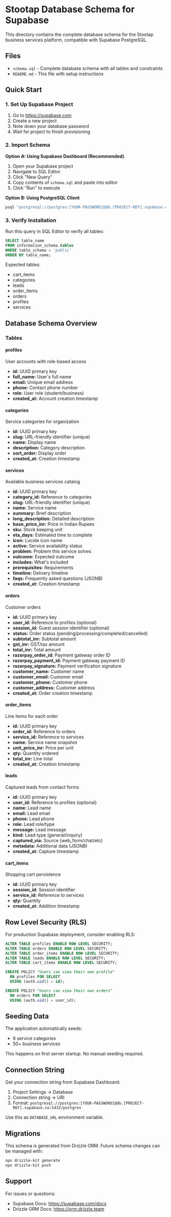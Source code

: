 # Stootap Database Schema for Supabase

This directory contains the complete database schema for the Stootap business services platform, compatible with Supabase PostgreSQL.

## Files

- `schema.sql` - Complete database schema with all tables and constraints
- `README.md` - This file with setup instructions

## Quick Start

### 1. Set Up Supabase Project

1. Go to https://supabase.com
2. Create a new project
3. Note down your database password
4. Wait for project to finish provisioning

### 2. Import Schema

**Option A: Using Supabase Dashboard (Recommended)**

1. Open your Supabase project
2. Navigate to SQL Editor
3. Click "New Query"
4. Copy contents of `schema.sql` and paste into editor
5. Click "Run" to execute

**Option B: Using PostgreSQL Client**

```bash
psql "postgresql://postgres:[YOUR-PASSWORD]@db.[PROJECT-REF].supabase.co:5432/postgres" < schema.sql
```

### 3. Verify Installation

Run this query in SQL Editor to verify all tables:

```sql
SELECT table_name 
FROM information_schema.tables 
WHERE table_schema = 'public' 
ORDER BY table_name;
```

Expected tables:
- cart_items
- categories
- leads
- order_items
- orders
- profiles
- services

## Database Schema Overview

### Tables

#### profiles
User accounts with role-based access
- **id:** UUID primary key
- **full_name:** User's full name
- **email:** Unique email address
- **phone:** Contact phone number
- **role:** User role (student/business)
- **created_at:** Account creation timestamp

#### categories
Service categories for organization
- **id:** UUID primary key
- **slug:** URL-friendly identifier (unique)
- **name:** Display name
- **description:** Category description
- **sort_order:** Display order
- **created_at:** Creation timestamp

#### services
Available business services catalog
- **id:** UUID primary key
- **category_id:** Reference to categories
- **slug:** URL-friendly identifier (unique)
- **name:** Service name
- **summary:** Brief description
- **long_description:** Detailed description
- **base_price_inr:** Price in Indian Rupees
- **sku:** Stock keeping unit
- **eta_days:** Estimated time to complete
- **icon:** Lucide icon name
- **active:** Service availability status
- **problem:** Problem this service solves
- **outcome:** Expected outcome
- **includes:** What's included
- **prerequisites:** Requirements
- **timeline:** Delivery timeline
- **faqs:** Frequently asked questions (JSONB)
- **created_at:** Creation timestamp

#### orders
Customer orders
- **id:** UUID primary key
- **user_id:** Reference to profiles (optional)
- **session_id:** Guest session identifier (optional)
- **status:** Order status (pending/processing/completed/cancelled)
- **subtotal_inr:** Subtotal amount
- **gst_inr:** GST/tax amount
- **total_inr:** Total amount
- **razorpay_order_id:** Payment gateway order ID
- **razorpay_payment_id:** Payment gateway payment ID
- **razorpay_signature:** Payment verification signature
- **customer_name:** Customer name
- **customer_email:** Customer email
- **customer_phone:** Customer phone
- **customer_address:** Customer address
- **created_at:** Order creation timestamp

#### order_items
Line items for each order
- **id:** UUID primary key
- **order_id:** Reference to orders
- **service_id:** Reference to services
- **name:** Service name snapshot
- **unit_price_inr:** Price per unit
- **qty:** Quantity ordered
- **total_inr:** Line total
- **created_at:** Creation timestamp

#### leads
Captured leads from contact forms
- **id:** UUID primary key
- **user_id:** Reference to profiles (optional)
- **name:** Lead name
- **email:** Lead email
- **phone:** Lead phone
- **role:** Lead role/type
- **message:** Lead message
- **kind:** Lead type (general/inquiry)
- **captured_via:** Source (web_form/chat/etc)
- **metadata:** Additional data (JSONB)
- **created_at:** Capture timestamp

#### cart_items
Shopping cart persistence
- **id:** UUID primary key
- **session_id:** Session identifier
- **service_id:** Reference to services
- **qty:** Quantity
- **created_at:** Addition timestamp

## Row Level Security (RLS)

For production Supabase deployment, consider enabling RLS:

```sql
ALTER TABLE profiles ENABLE ROW LEVEL SECURITY;
ALTER TABLE orders ENABLE ROW LEVEL SECURITY;
ALTER TABLE order_items ENABLE ROW LEVEL SECURITY;
ALTER TABLE leads ENABLE ROW LEVEL SECURITY;
ALTER TABLE cart_items ENABLE ROW LEVEL SECURITY;

CREATE POLICY "Users can view their own profile"
  ON profiles FOR SELECT
  USING (auth.uid() = id);

CREATE POLICY "Users can view their own orders"
  ON orders FOR SELECT
  USING (auth.uid() = user_id);
```

## Seeding Data

The application automatically seeds:
- 8 service categories
- 50+ business services

This happens on first server startup. No manual seeding required.

## Connection String

Get your connection string from Supabase Dashboard:

1. Project Settings → Database
2. Connection string → URI
3. Format: `postgresql://postgres:[YOUR-PASSWORD]@db.[PROJECT-REF].supabase.co:5432/postgres`

Use this as `DATABASE_URL` environment variable.

## Migrations

This schema is generated from Drizzle ORM. Future schema changes can be managed with:

```bash
npx drizzle-kit generate
npx drizzle-kit push
```

## Support

For issues or questions:
- Supabase Docs: https://supabase.com/docs
- Drizzle ORM Docs: https://orm.drizzle.team

